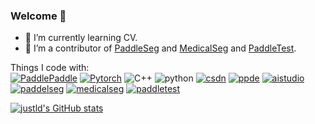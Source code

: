 ### Welcome 👋

<!--
**justld/justld** is a ✨ _special_ ✨ repository because its `README.md` (this file) appears on your GitHub profile.

Here are some ideas to get you started:

- 🌱 I’m currently learning CV.
- 👯 I’m looking to collaborate on ...
- 🤔 I’m looking for help with ...
- 💬 Ask me about ...
- 📫 How to reach me: ...
- 😄 Pronouns: ...
- ⚡ Fun fact: ...
-->

- 🌱 I’m currently learning CV.
- 👯 I’m a contributor of [PaddleSeg](https://github.com/PaddlePaddle/PaddleSeg) and [MedicalSeg](https://github.com/PaddleCV-SIG/MedicalSeg) and [PaddleTest](https://github.com/PaddlePaddle/PaddleTest).

Things I code with:  
[![PaddlePaddle](https://img.shields.io/static/v1?label=Frame&message=PaddlePaddle&color=green)](https://github.com/PaddlePaddle)
[![Pytorch](https://img.shields.io/static/v1?label=Frame&message=Pytorch&color=blue)](https://pytorch.org/docs/stable/index.html)
![C++](https://img.shields.io/static/v1?label=L&message=CPlusPlus&color=dark)
![python](https://img.shields.io/static/v1?label=L&message=Python&color=dark)
[![csdn](https://img.shields.io/static/v1?label=blog&message=csdn&color=red)](https://blog.csdn.net/qq_40035462?spm=1000.2115.3001.5343)
[![ppde](https://img.shields.io/static/v1?label=T&message=ppde&color=yellow)](https://www.paddlepaddle.org.cn/ppdemd?n=/ppdemd/%E9%83%8E%E7%9D%A3)
[![aistudio](https://img.shields.io/static/v1?label=P&message=aistudio&color=blue)](https://aistudio.baidu.com/aistudio/personalcenter/thirdview/312316)
[![paddelseg](https://img.shields.io/static/v1?label=contributor&message=PaddleSeg&color=red)](https://github.com/PaddlePaddle/PaddleSeg)
[![medicalseg](https://img.shields.io/static/v1?label=contributor&message=MedicalSeg&color=red)](https://github.com/PaddleCV-SIG/MedicalSeg)
[![paddletest](https://img.shields.io/static/v1?label=contributor&message=PaddleTest&color=red)](https://github.com/PaddlePaddle/PaddleTest)

[![justld's GitHub stats](https://github-readme-stats.vercel.app/api?username=justld&theme=dark&show_icons=true)](https://github.com/anuraghazra/github-readme-stats)

